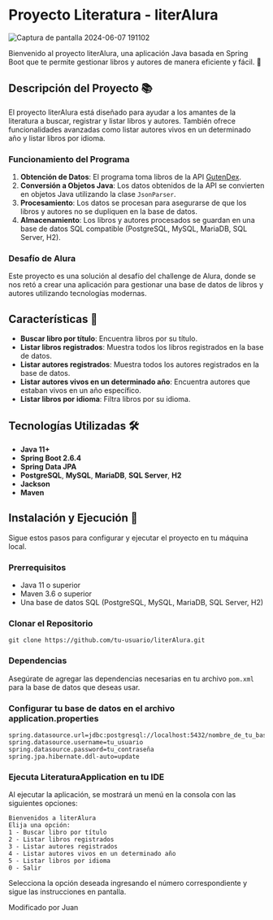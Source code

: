 # Proyecto Literatura - literAlura

![Captura de pantalla 2024-06-07 191102](https://github.com/albelizGH/literalura/assets/129092769/0b3f3a6a-ac9a-4611-abc9-07cf32917553)


Bienvenido al proyecto literAlura, una aplicación Java basada en Spring Boot que te permite gestionar libros y autores de manera eficiente y fácil. 🎉

## Descripción del Proyecto 📚

El proyecto literAlura está diseñado para ayudar a los amantes de la literatura a buscar, registrar y listar libros y autores. También ofrece funcionalidades avanzadas como listar autores vivos en un determinado año y listar libros por idioma.

### Funcionamiento del Programa

1. **Obtención de Datos**: El programa toma libros de la API [GutenDex](https://gutendex.com/).
2. **Conversión a Objetos Java**: Los datos obtenidos de la API se convierten en objetos Java utilizando la clase `JsonParser`.
3. **Procesamiento**: Los datos se procesan para asegurarse de que los libros y autores no se dupliquen en la base de datos.
4. **Almacenamiento**: Los libros y autores procesados se guardan en una base de datos SQL compatible (PostgreSQL, MySQL, MariaDB, SQL Server, H2).

### Desafío de Alura

Este proyecto es una solución al desafío del challenge de Alura, donde se nos retó a crear una aplicación para gestionar una base de datos de libros y autores utilizando tecnologías modernas.

## Características 🌟

- **Buscar libro por título**: Encuentra libros por su título.
- **Listar libros registrados**: Muestra todos los libros registrados en la base de datos.
- **Listar autores registrados**: Muestra todos los autores registrados en la base de datos.
- **Listar autores vivos en un determinado año**: Encuentra autores que estaban vivos en un año específico.
- **Listar libros por idioma**: Filtra libros por su idioma.

## Tecnologías Utilizadas 🛠️

- **Java 11+**
- **Spring Boot 2.6.4**
- **Spring Data JPA**
- **PostgreSQL**, **MySQL**, **MariaDB**, **SQL Server**, **H2**
- **Jackson**
- **Maven**

## Instalación y Ejecución 🚀

Sigue estos pasos para configurar y ejecutar el proyecto en tu máquina local.

### Prerrequisitos

- Java 11 o superior
- Maven 3.6 o superior
- Una base de datos SQL (PostgreSQL, MySQL, MariaDB, SQL Server, H2)

### Clonar el Repositorio
```
git clone https://github.com/tu-usuario/literAlura.git
```

### Dependencias
Asegúrate de agregar las dependencias necesarias en tu archivo `pom.xml` para la base de datos que deseas usar.

### Configurar tu base de datos en el archivo application.properties
```
spring.datasource.url=jdbc:postgresql://localhost:5432/nombre_de_tu_base_de_datos
spring.datasource.username=tu_usuario
spring.datasource.password=tu_contraseña
spring.jpa.hibernate.ddl-auto=update
```

### Ejecuta LiteraturaApplication en tu IDE
Al ejecutar la aplicación, se mostrará un menú en la consola con las siguientes opciones:
```
Bienvenidos a literAlura
Elija una opción:
1 - Buscar libro por título
2 - Listar libros registrados
3 - Listar autores registrados
4 - Listar autores vivos en un determinado año
5 - Listar libros por idioma
0 - Salir
```
Selecciona la opción deseada ingresando el número correspondiente y sigue las instrucciones en pantalla.

Modificado por Juan



